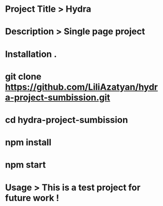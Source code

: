# Project Title > Hydra

# Description > Single page project

# Installation .

# git clone https://github.com/LiliAzatyan/hydra-project-sumbission.git
# cd hydra-project-sumbission
# npm install
# npm start


# Usage > This is a test project for future work !
